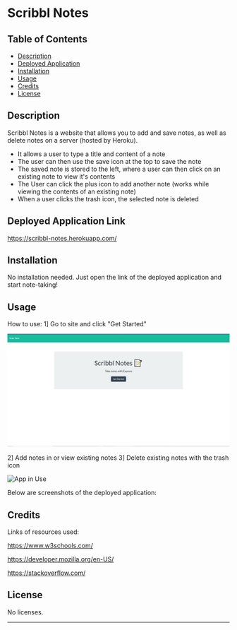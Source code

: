 # Scribbl Notes

## Table of Contents

- [Description](#description)
- [Deployed Application](#deployed-application)
- [Installation](#installation)
- [Usage](#usage)
- [Credits](#credits)
- [License](#license)

## Description

Scribbl Notes is a website that allows you to add and save notes, as well as delete notes on a server (hosted by Heroku). 

- It allows a user to type a title and content of a note 
- The user can then use the save icon at the top to save the note
- The saved note is stored to the left, where a user can then click on an existing note to view it's contents
- The User can click the plus icon to add another note (works while viewing the contents of an existing note)
- When a user clicks the trash icon, the selected note is deleted

## Deployed Application Link

https://scribbl-notes.herokuapp.com/

## Installation

No installation needed. Just open the link of the deployed application and start note-taking!

## Usage

How to use:
1] Go to site and click "Get Started"

![App Homepage](Scribbl-Home.JPG)


2] Add notes in or view existing notes
3] Delete existing notes with the trash icon

![App in Use](Sribbl-Using.JPG)

Below are screenshots of the deployed application:


## Credits

Links of resources used:

https://www.w3schools.com/

https://developer.mozilla.org/en-US/

https://stackoverflow.com/

## License

No licenses.

---
